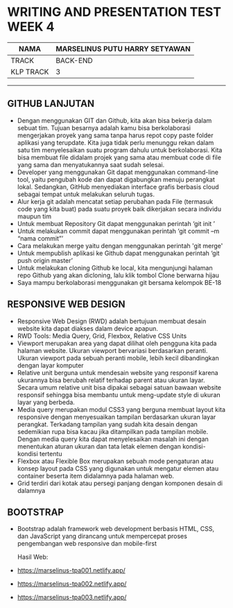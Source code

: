 # WRITING AND PRESENTATION TEST WEEK 4

NAMA | MARSELINUS PUTU HARRY SETYAWAN
------------ | -------------
TRACK | BACK-END
KLP TRACK | 3

***

## GITHUB LANJUTAN
*	Dengan menggunakan GIT dan Github, kita akan bisa bekerja dalam sebuat tim. Tujuan besarnya adalah kamu bisa berkolaborasi mengerjakan proyek yang sama tanpa harus repot copy paste folder aplikasi yang terupdate. Kita juga tidak perlu menunggu rekan dalam satu tim menyelesaikan suatu program dahulu untuk berkolaborasi. Kita bisa membuat file didalam projek yang sama atau membuat code di file yang sama dan menyatukannya saat sudah selesai.
*	Developer yang menggunakan Git dapat menggunakan command-line tool, yaitu pengubah kode dan dapat digabungkan menuju perangkat lokal. Sedangkan, GitHub menyediakan interface grafis berbasis cloud sebagai tempat untuk melakukan seluruh tugas.
*	Alur kerja git adalah mencatat setiap perubahan pada File (termasuk code yang kita buat) pada suatu proyek baik dikerjakan secara individu maupun tim
*	Untuk membuat Repository Git dapat menggunakan perintah ‘git init <nama repo>’ 
*	Untuk melakukan commit dapat menggunakan perintah ‘git commit –m “nama commit”’  
* Cara melakukan merge yaitu dengan menggunakan perintah 'git merge'
*	Untuk mempublish aplikasi ke Github dapat menggunakan perintah ‘git push origin master’
*	Untuk melakukan cloning Github ke local, kita mengunjungi halaman repo Github yang akan dicloning, lalu klik tombol Clone berwarna hijau
* Saya mampu berkolaborasi menggunakan git bersama kelompok BE-18

## RESPONSIVE WEB DESIGN
* Responsive Web Design (RWD) adalah bertujuan membuat desain website kita dapat diakses dalam device apapun.  
* RWD Tools: Media Query, Grid, Flexbox, Relative CSS Units
* Viewport merupakan area yang dapat dilihat oleh pengguna kita pada halaman website. Ukuran viewport bervariasi berdasarkan peranti. Ukuran viewport pada sebuah peranti mobile, lebih kecil dibandingkan dengan layar komputer
* Relative unit berguna untuk mendesain website yang responsif karena ukurannya bisa berubah relatif terhadap parent atau ukuran layar. Secara umum relative unit bisa dipakai sebagai satuan bawaan website responsif sehingga bisa membantu untuk meng-update style di ukuran layar yang berbeda.
* Media query merupakan modul CSS3 yang berguna membuat layout kita responsive dengan menyesuaikan tampilan berdasarkan ukuran layar perangkat. Terkadang tampilan yang sudah kita desain dengan sedemikian rupa bisa kacau jika ditampilkan pada tampilan mobile. Dengan media query kita dapat menyelesaikan masalah ini dengan menentukan aturan ukuran dan tata letak elemen dengan kondisi-kondisi tertentu
* Flexbox atau Flexible Box  merupakan sebuah mode pengaturan atau konsep layout pada CSS yang digunakan untuk mengatur elemen atau container beserta item didalamnya pada halaman web.
* Grid terdiri dari kotak atau persegi panjang dengan komponen desain di dalamnya

## BOOTSTRAP
* Bootstrap adalah framework web development berbasis HTML, CSS, dan JavaScript yang dirancang untuk mempercepat proses pengembangan web responsive dan mobile-first

  Hasil Web:
* https://marselinus-tpa001.netlify.app/
* https://marselinus-tpa002.netlify.app/
* https://marselinus-tpa003.netlify.app/
